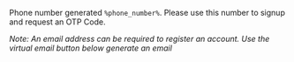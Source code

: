 Phone number generated `%phone_number%`. Please use this number to signup and request an OTP Code.

_Note: An email address can be required to register an account. Use the virtual email button below generate an email_